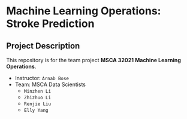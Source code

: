 # Machine Learning Operations: Stroke Prediction

## Project Description
This repository is for the team project **MSCA 32021 Machine Learning Operations**.
* Instructor: `Arnab Bose`
* Team: MSCA Data Scientists 
  * `Minzhen Li`
  * `Zhizhuo Li`
  * `Renjie Liu`
  * `Elly Yang`
